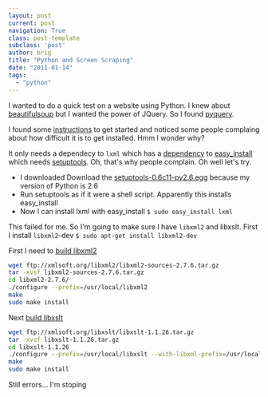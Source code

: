 ```yaml
---
layout: post
current: post
navigation: True
class: post-template
subclass: 'post'
author: brig
title: "Python and Screen Scraping"
date: "2011-01-14"
tags: 
  - "python"
---
```


I wanted to do a quick test on a website using Python. I knew about [beautifulsoup](http://www.crummy.com/software/BeautifulSoup) but I wanted the power of JQuery. So I found [pyquery](http://pypi.python.org/pypi/pyquery).

I found some [instructions](http://blog.jeffbalogh.org/post/89619207/pyquery-a-jquery-like-library-for-python) to get started and noticed some people complaing about how difficult it is to get installed. Hmm I wonder why?

It only needs a dependecy to `lxml` which has a [dependency](http://codespeak.net/lxml/installation.html) to [easy_install](http://peak.telecommunity.com/DevCenter/EasyInstall#installing-easy-install) which needs [setuptools](http://pypi.python.org/pypi/setuptools#downloads). Oh, that's why people complain. Oh well let's try.

- I downloaded Download the [setuptools-0.6c11-py2.6.egg](http://pypi.python.org/pypi/setuptools#downloads) because my version of Python is 2.6
- Run setuptools as if it were a shell script. Apparently this installs easy_install
- Now I can install lxml with easy_install `$ sudo easy_install lxml`

This failed for me. So I'm going to make sure I have `libxml2` and libxslt. First I install `libxml2`-dev `$ sudo apt-get install libxml2-dev`

First I need to [build libxml2](http://www.techsww.com/tutorials/libraries/libxml/installation/installing_libxml_on_ubuntu_linux.php) 
```bash
wget ftp://xmlsoft.org/libxml2/libxml2-sources-2.7.6.tar.gz 
tar -xvsf libxml2-sources-2.7.6.tar.gz 
cd libxml2-2.7.6/ 
./configure --prefix=/usr/local/libxml2 
make 
sudo make install
```

Next [build libxslt](http://www.techsww.com/tutorials/libraries/libxslt/installation/installing_libxslt_on_ubuntu_linux.php) 

```bash
wget ftp://xmlsoft.org/libxslt/libxslt-1.1.26.tar.gz 
tar -xvzf libxslt-1.1.26.tar.gz 
cd libxslt-1.1.26 
./configure --prefix=/usr/local/libxslt --with-libxml-prefix=/usr/local/libxml2/ 
make 
sudo make install
```

Still errors... I'm stoping
